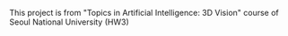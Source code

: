 This project is from "Topics in Artificial Intelligence: 3D Vision" course of Seoul National University (HW3)